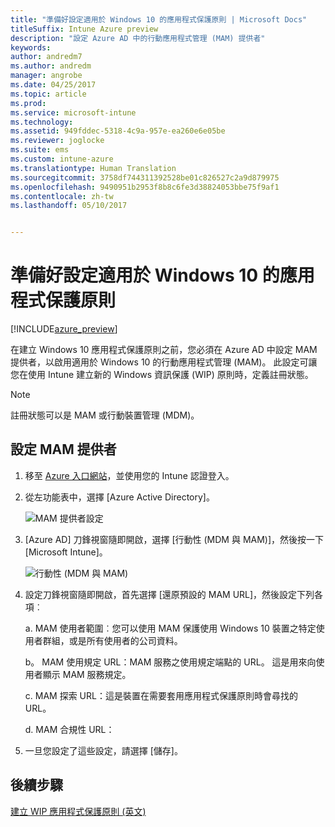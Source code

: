 ```yaml
---
title: "準備好設定適用於 Windows 10 的應用程式保護原則 | Microsoft Docs"
titleSuffix: Intune Azure preview
description: "設定 Azure AD 中的行動應用程式管理 (MAM) 提供者"
keywords: 
author: andredm7
ms.author: andredm
manager: angrobe
ms.date: 04/25/2017
ms.topic: article
ms.prod: 
ms.service: microsoft-intune
ms.technology: 
ms.assetid: 949fddec-5318-4c9a-957e-ea260e6e05be
ms.reviewer: joglocke
ms.suite: ems
ms.custom: intune-azure
ms.translationtype: Human Translation
ms.sourcegitcommit: 3758df744311392528be01c826527c2a9d879975
ms.openlocfilehash: 9490951b2953f8b8c6fe3d38824053bbe75f9af1
ms.contentlocale: zh-tw
ms.lasthandoff: 05/10/2017


---
```


# <a name="get-ready-to-configure-app-protection-policies-for-windows-10"></a>準備好設定適用於 Windows 10 的應用程式保護原則

[!INCLUDE[azure_preview](../includes/azure_preview.md)]

在建立 Windows 10 應用程式保護原則之前，您必須在 Azure AD 中設定 MAM 提供者，以啟用適用於 Windows 10 的行動應用程式管理 (MAM)。 此設定可讓您在使用 Intune 建立新的 Windows 資訊保護 (WIP) 原則時，定義註冊狀態。

> [!NOTE]
> 註冊狀態可以是 MAM 或行動裝置管理 (MDM)。

## <a name="to-configure-the-mam-provider"></a>設定 MAM 提供者

1.  移至 [Azure 入口網站](https://portal.azure.com/)，並使用您的 Intune 認證登入。

2.  從左功能表中，選擇 [Azure Active Directory]。

    ![MAM 提供者設定](../media/AppManagement/mam-provider-sc-1.png)

3.  [Azure AD] 刀鋒視窗隨即開啟，選擇 [行動性 (MDM 與 MAM)]，然後按一下 [Microsoft Intune]。

    ![行動性 (MDM 與 MAM)](../media/AppManagement/mam-provider-sc-1.png)

4.  設定刀鋒視窗隨即開啟，首先選擇 [還原預設的 MAM URL]，然後設定下列各項︰

    a.  MAM 使用者範圍︰您可以使用 MAM 保護使用 Windows 10 裝置之特定使用者群組，或是所有使用者的公司資料。

    b。  MAM 使用規定 URL：MAM 服務之使用規定端點的 URL。 這是用來向使用者顯示 MAM 服務規定。

    c.  MAM 探索 URL：這是裝置在需要套用應用程式保護原則時會尋找的 URL。

    d.  MAM 合規性 URL：

5.  一旦您設定了這些設定，請選擇 [儲存]。

## <a name="next-steps"></a>後續步驟

[建立 WIP 應用程式保護原則 (英文)](https://docs.microsoft.comcreate-windows-information-protection-policy-with-intune.md)

